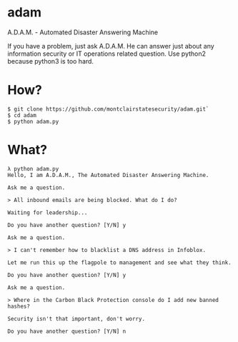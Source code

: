 # adam
A.D.A.M. - Automated Disaster Answering Machine

If you have a problem, just ask A.D.A.M. He can answer just about any information security or IT operations related question. Use python2 because python3 is too hard.

# How?

```
$ git clone https://github.com/montclairstatesecurity/adam.git`
$ cd adam
$ python adam.py
```

# What?

```
λ python adam.py
Hello, I am A.D.A.M., The Automated Disaster Answering Machine.

Ask me a question.

> All inbound emails are being blocked. What do I do?

Waiting for leadership...

Do you have another question? [Y/N] y

Ask me a question.

> I can't remember how to blacklist a DNS address in Infoblox.

Let me run this up the flagpole to management and see what they think.

Do you have another question? [Y/N] y

Ask me a question.

> Where in the Carbon Black Protection console do I add new banned hashes?

Security isn't that important, don't worry.

Do you have another question? [Y/N] n

```
